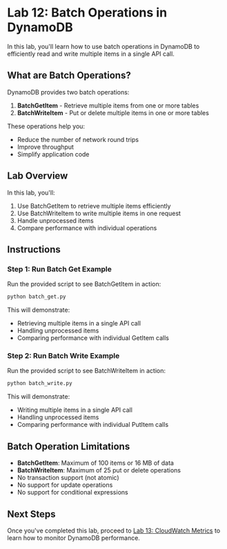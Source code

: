 # Lab 12: Batch Operations in DynamoDB

In this lab, you'll learn how to use batch operations in DynamoDB to efficiently read and write multiple items in a single API call.

## What are Batch Operations?

DynamoDB provides two batch operations:

1. **BatchGetItem** - Retrieve multiple items from one or more tables
2. **BatchWriteItem** - Put or delete multiple items in one or more tables

These operations help you:
- Reduce the number of network round trips
- Improve throughput
- Simplify application code

## Lab Overview

In this lab, you'll:

1. Use BatchGetItem to retrieve multiple items efficiently
2. Use BatchWriteItem to write multiple items in one request
3. Handle unprocessed items
4. Compare performance with individual operations

## Instructions

### Step 1: Run Batch Get Example

Run the provided script to see BatchGetItem in action:

```bash
python batch_get.py
```

This will demonstrate:
- Retrieving multiple items in a single API call
- Handling unprocessed items
- Comparing performance with individual GetItem calls

### Step 2: Run Batch Write Example

Run the provided script to see BatchWriteItem in action:

```bash
python batch_write.py
```

This will demonstrate:
- Writing multiple items in a single API call
- Handling unprocessed items
- Comparing performance with individual PutItem calls

## Batch Operation Limitations

- **BatchGetItem**: Maximum of 100 items or 16 MB of data
- **BatchWriteItem**: Maximum of 25 put or delete operations
- No transaction support (not atomic)
- No support for update operations
- No support for conditional expressions

## Next Steps

Once you've completed this lab, proceed to [Lab 13: CloudWatch Metrics](../13-cloudwatch-metrics/) to learn how to monitor DynamoDB performance.